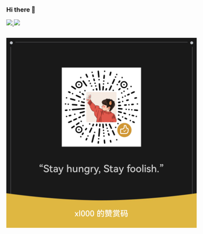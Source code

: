 ### Hi there 👋

<p>
  <a href="https://xiaobin0860.github.io">
  <img height="180em" src="https://github-readme-stats.vercel.app/api?username=Xiaobin0860&show_icons=true&theme=merko&include_all_commits=true&count_private=true"/>
  <img height="180em" src="https://github-readme-stats.vercel.app/api/top-langs/?username=Xiaobin0860&layout=compact&langs_count=8&theme=merko&hide_progress=true&hide=javascript,html,assembly,actionscript,c,objective-c%2B%2B,java,Objective-C,Jupyter%20Notebook,CSS,ShaderLab"/>
</p>

##

![](assets/z.png)
